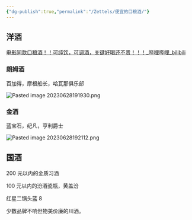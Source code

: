 ```yaml
---
{"dg-publish":true,"permalink":"/Zettels/便宜的口粮酒/"}
---
```



## 洋酒

[电影同款口粮酒！！可纯饮，可调酒，关键好喝还不贵！！！\_哔哩哔哩\_bilibili](https://www.bilibili.com/video/BV1sm4y1e7q3/)

### 朗姆酒

百加得，摩根船长，哈瓦那俱乐部

![Pasted image 20230628191930.png](/img/user/images/Pasted%20image%2020230628191930.png)

### 金酒

蓝宝石，纪凡，亨利爵士

![Pasted image 20230628192112.png](/img/user/images/Pasted%20image%2020230628192112.png)

## 国酒

200 元以内的金质习酒

100 元以内的汾酒瓷瓶，黄盖汾

红星二锅头蓝 8

少数品牌不响但物美价廉的川酒。
